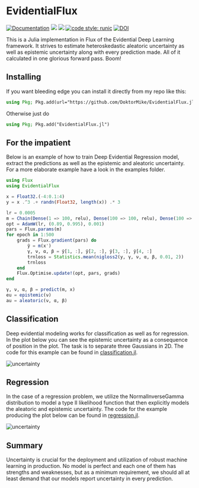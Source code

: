 # EvidentialFlux

[![Documentation](https://github.com/DoktorMike/EvidentialFlux.jl/actions/workflows/documentation.yml/badge.svg)](https://github.com/DoktorMike/EvidentialFlux.jl/actions/workflows/documentation.yml)
[![](https://img.shields.io/badge/docs-stable-blue.svg)](https://doktormike.github.io/EvidentialFlux.jl/stable)
[![](https://img.shields.io/badge/docs-dev-blue.svg)](https://doktormike.github.io/EvidentialFlux.jl/dev)
[![code style: runic](https://img.shields.io/badge/code_style-%E1%9A%B1%E1%9A%A2%E1%9A%BE%E1%9B%81%E1%9A%B2-black)](https://github.com/fredrikekre/Runic.jl)
[![DOI](https://zenodo.org/badge/487830887.svg)](https://zenodo.org/badge/latestdoi/487830887)

This is a Julia implementation in Flux of the Evidential Deep Learning
framework. It strives to estimate heteroskedastic aleatoric uncertainty as well
as epistemic uncertainty along with every prediction made. All of it calculated
in one glorious forward pass. Boom!

## Installing

If you want bleeding edge you can install it directly from my repo like this:

```julia
using Pkg; Pkg.add(url="https://github.com/DoktorMike/EvidentialFlux.jl")
```

Otherwise just do

```julia
using Pkg; Pkg.add("EvidentialFlux.jl")
```

## For the impatient

Below is an example of how to train Deep Evidential Regression model, extract
the predictions as well as the epistemic and aleatoric uncertainty. For a more
elaborate example have a look in the examples folder.

```julia
using Flux
using EvidentialFlux

x = Float32.(-4:0.1:4)
y = x .^3 .+ randn(Float32, length(x)) .* 3

lr = 0.0005
m = Chain(Dense(1 => 100, relu), Dense(100 => 100, relu), Dense(100 => 100, relu), NIG(100 => 1))
opt = AdamW(lr, (0.89, 0.995), 0.001)
pars = Flux.params(m)
for epoch in 1:500
    grads = Flux.gradient(pars) do
        ŷ = m(x') 
        γ, ν, α, β = ŷ[1, :], ŷ[2, :], ŷ[3, :], ŷ[4, :]
        trnloss = Statistics.mean(nigloss2(y, γ, ν, α, β, 0.01, 2))
        trnloss
    end
    Flux.Optimise.update!(opt, pars, grads)
end

γ, ν, α, β = predict(m, x)
eu = epistemic(ν)
au = aleatoric(ν, α, β)
```

## Classification

Deep evidential modeling works for classification as well as for regression. In
the plot below you can see the epistemic uncertainty as a consequence of
position in the plot. The task is to separate three Gaussians in 2D. The code
for this example can be found in
[classification.jl](examples/classification.jl).

![uncertainty](images/threegaussians.png)

## Regression

In the case of a regression problem, we utilize the NormalInverseGamma
distribution to model a type II likelihood function that then explicitly
models the aleatoric and epistemic uncertainty. The code for the example
producing the plot below can be found in
[regression.jl](examples/regression.jl).

![uncertainty](images/cubefun.png)

## Summary

Uncertainty is crucial for the deployment and utilization of robust machine
learning in production. No model is perfect and each one of them has
strengths and weaknesses, but as a minimum requirement, we should all
at least demand that our models report uncertainty in every prediction.
